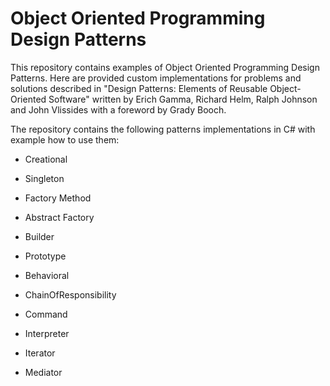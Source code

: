 Object Oriented Programming Design Patterns
==========
This repository contains examples of Object Oriented Programming Design Patterns. Here are provided custom implementations for problems and solutions described in "Design Patterns: Elements of Reusable Object-Oriented Software" written by Erich Gamma, Richard Helm, Ralph Johnson and John Vlissides with a foreword by Grady Booch.

The repository contains the following patterns implementations in C# with example how to use them:

* Creational
 * Singleton
 * Factory Method
 * Abstract Factory
 * Builder
 * Prototype

* Behavioral
 * ChainOfResponsibility
 * Command
 * Interpreter
 * Iterator
 * Mediator